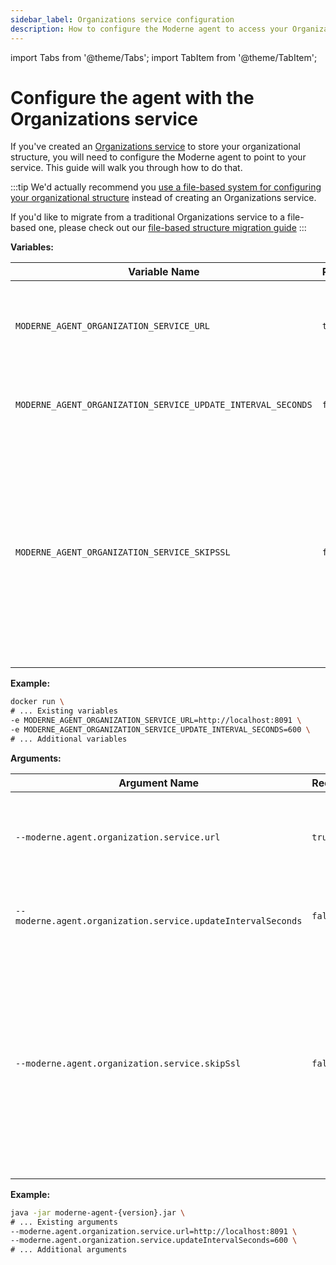 ```yaml
---
sidebar_label: Organizations service configuration
description: How to configure the Moderne agent to access your Organizations service.
---
```


import Tabs from '@theme/Tabs';
import TabItem from '@theme/TabItem';

# Configure the agent with the Organizations service

If you've created an [Organizations service](../organizations-service.md) to store your organizational structure, you will need to configure the Moderne agent to point to your service. This guide will walk you through how to do that.

:::tip
We'd actually recommend you [use a file-based system for configuring your organizational structure](./configure-agent-files-service.md) instead of creating an Organizations service.

If you'd like to migrate from a traditional Organizations service to a file-based one, please check out our [file-based structure migration guide](./migrate-from-an-organization-service-files-on-the-agent.md)
:::

<Tabs groupId="agent-type">
<TabItem value="oci-container" label="OCI Container">

**Variables:**

| Variable Name                                                | Required | Default | Description                                                                                                                                                                          |
|--------------------------------------------------------------|----------|---------|--------------------------------------------------------------------------------------------------------------------------------------------------------------------------------------|
| `MODERNE_AGENT_ORGANIZATION_SERVICE_URL`                     | `true`   |         | The URL of your GraphQL service that provides organization information.                                                                                                              |
| `MODERNE_AGENT_ORGANIZATION_SERVICE_UPDATE_INTERVAL_SECONDS` | `false`  | `600`   | Specifies how often to request your organization information.                                                                                                                        |
| `MODERNE_AGENT_ORGANIZATION_SERVICE_SKIPSSL`                 | `false`  | `false` | Specifies whether or not to skip SSL validation for HTTP connections to this Organization service instance. This must be set to `true` if you use a self-signed SSL/TLS certificate. |

**Example:**

```bash
docker run \
# ... Existing variables
-e MODERNE_AGENT_ORGANIZATION_SERVICE_URL=http://localhost:8091 \
-e MODERNE_AGENT_ORGANIZATION_SERVICE_UPDATE_INTERVAL_SECONDS=600 \
# ... Additional variables
```
</TabItem>

<TabItem value="executable-jar" label="Executable JAR">

**Arguments:**

| Argument Name                                                | Required | Default | Description                                                                                                                                                                          |
|--------------------------------------------------------------|----------|---------|--------------------------------------------------------------------------------------------------------------------------------------------------------------------------------------|
| `--moderne.agent.organization.service.url`                   | `true`   |         | The URL of your GraphQL service that provides organization information.                                                                                                              |
| `--moderne.agent.organization.service.updateIntervalSeconds` | `false`  | `600`   | Specifies how often to request your organization information.                                                                                                                        |
| `--moderne.agent.organization.service.skipSsl`               | `false`  | `false` | Specifies whether or not to skip SSL validation for HTTP connections to this Organization service instance. This must be set to `true` if you use a self-signed SSL/TLS certificate. |

**Example:**

```bash
java -jar moderne-agent-{version}.jar \
# ... Existing arguments
--moderne.agent.organization.service.url=http://localhost:8091 \
--moderne.agent.organization.service.updateIntervalSeconds=600 \
# ... Additional arguments
```
</TabItem>
</Tabs>
